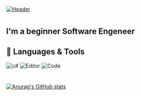 [![Header](https://github.com/lauendewrau/lauendewrau/blob/main/assets/Header.png)](https://github.com/lauendewrau)
#

## I'm a beginner Software Engeneer




## 🔧 Languages & Tools

![c#](https://img.shields.io/badge/OS-Windows-2970c2?style=for-the-badge&logo=windows)
![Editor](https://img.shields.io/badge/Editor-Visual_Studio-2970c2?style=for-the-badge&logo=visualstudio)
![Code](https://img.shields.io/badge/Code-Csharp-2970c2?style=for-the-badge&logo=csharp)

#

[![Anurag's GitHub stats](https://github-readme-stats.vercel.app/api?username=lauendewrau)](https://github.com/lauendewrau/github-readme-stats)


